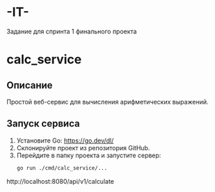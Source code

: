 # -IT-
Задание для спринта 1 финального проекта
# calc_service

## Описание
Простой веб-сервис для вычисления арифметических выражений.

## Запуск сервиса
1. Установите Go: https://go.dev/dl/
2. Склонируйте проект из репозитория GitHub.
3. Перейдите в папку проекта и запустите сервер:
   ```bash
   go run ./cmd/calc_service/...
http://localhost:8080/api/v1/calculate
